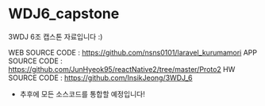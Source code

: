 # WDJ6_capstone
3WDJ 6조 캡스톤 자료입니다 :)


WEB SOURCE CODE : https://github.com/nsns0101/laravel_kurumamori
APP SOURCE CODE : https://github.com/JunHyeok95/reactNative2/tree/master/Proto2
HW SOURCE CODE : https://github.com/InsikJeong/3WDJ_6

* 추후에 모든 소스코드를 통합할 예정입니다!